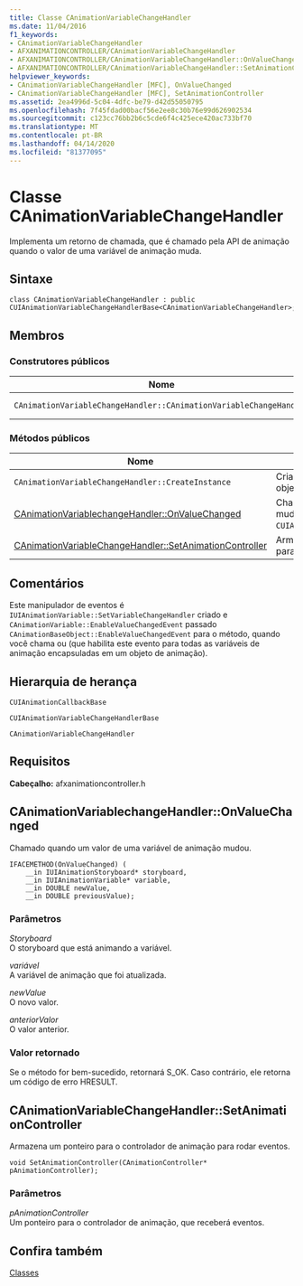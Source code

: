 ```yaml
---
title: Classe CAnimationVariableChangeHandler
ms.date: 11/04/2016
f1_keywords:
- CAnimationVariableChangeHandler
- AFXANIMATIONCONTROLLER/CAnimationVariableChangeHandler
- AFXANIMATIONCONTROLLER/CAnimationVariableChangeHandler::OnValueChanged
- AFXANIMATIONCONTROLLER/CAnimationVariableChangeHandler::SetAnimationController
helpviewer_keywords:
- CAnimationVariableChangeHandler [MFC], OnValueChanged
- CAnimationVariableChangeHandler [MFC], SetAnimationController
ms.assetid: 2ea4996d-5c04-4dfc-be79-d42d55050795
ms.openlocfilehash: 7f45fdad00bacf56e2ee8c30b76e99d626902534
ms.sourcegitcommit: c123cc76bb2b6c5cde6f4c425ece420ac733bf70
ms.translationtype: MT
ms.contentlocale: pt-BR
ms.lasthandoff: 04/14/2020
ms.locfileid: "81377095"
---
```

# <a name="canimationvariablechangehandler-class"></a>Classe CAnimationVariableChangeHandler

Implementa um retorno de chamada, que é chamado pela API de animação quando o valor de uma variável de animação muda.

## <a name="syntax"></a>Sintaxe

```
class CAnimationVariableChangeHandler : public CUIAnimationVariableChangeHandlerBase<CAnimationVariableChangeHandler>;
```

## <a name="members"></a>Membros

### <a name="public-constructors"></a>Construtores públicos

|Nome|Descrição|
|----------|-----------------|
|`CAnimationVariableChangeHandler::CAnimationVariableChangeHandler`|Constrói um objeto `CAnimationVariableChangeHandler`.|

### <a name="public-methods"></a>Métodos públicos

|Nome|Descrição|
|----------|-----------------|
|`CAnimationVariableChangeHandler::CreateInstance`|Cria uma `CAnimationVariableChangeHandler` instância de objeto.|
|[CAnimationVariablechangeHandler::OnValueChanged](#onvaluechanged)|Chamado quando um valor de uma variável de animação mudou. (Substitui `CUIAnimationVariableChangeHandlerBase::OnValueChanged`.)|
|[CAnimationVariableChangeHandler::SetAnimationController](#setanimationcontroller)|Armazena um ponteiro para o controlador de animação para rodar eventos.|

## <a name="remarks"></a>Comentários

Este manipulador de eventos é `IUIAnimationVariable::SetVariableChangeHandler` criado e `CAnimationVariable::EnableValueChangedEvent` passado `CAnimationBaseObject::EnableValueChangedEvent` para o método, quando você chama ou (que habilita este evento para todas as variáveis de animação encapsuladas em um objeto de animação).

## <a name="inheritance-hierarchy"></a>Hierarquia de herança

`CUIAnimationCallbackBase`

`CUIAnimationVariableChangeHandlerBase`

`CAnimationVariableChangeHandler`

## <a name="requirements"></a>Requisitos

**Cabeçalho:** afxanimationcontroller.h

## <a name="canimationvariablechangehandleronvaluechanged"></a><a name="onvaluechanged"></a>CAnimationVariablechangeHandler::OnValueChanged

Chamado quando um valor de uma variável de animação mudou.

```
IFACEMETHOD(OnValueChanged) (
    __in IUIAnimationStoryboard* storyboard,
    __in IUIAnimationVariable* variable,
    __in DOUBLE newValue,
    __in DOUBLE previousValue);
```

### <a name="parameters"></a>Parâmetros

*Storyboard*<br/>
O storyboard que está animando a variável.

*variável*<br/>
A variável de animação que foi atualizada.

*newValue*<br/>
O novo valor.

*anteriorValor*<br/>
O valor anterior.

### <a name="return-value"></a>Valor retornado

Se o método for bem-sucedido, retornará S_OK. Caso contrário, ele retorna um código de erro HRESULT.

## <a name="canimationvariablechangehandlersetanimationcontroller"></a><a name="setanimationcontroller"></a>CAnimationVariableChangeHandler::SetAnimationController

Armazena um ponteiro para o controlador de animação para rodar eventos.

```
void SetAnimationController(CAnimationController* pAnimationController);
```

### <a name="parameters"></a>Parâmetros

*pAnimationController*<br/>
Um ponteiro para o controlador de animação, que receberá eventos.

## <a name="see-also"></a>Confira também

[Classes](../../mfc/reference/mfc-classes.md)
